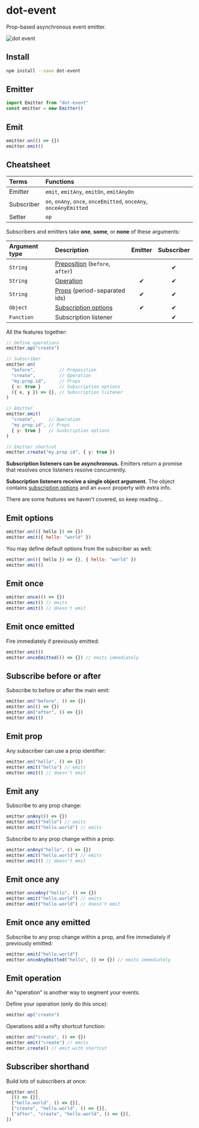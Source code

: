 # dot-event

Prop-based asynchronous event emitter.

![dot event](dot.gif)

## Install

```bash
npm install --save dot-event
```

## Emitter

```js
import Emitter from "dot-event"
const emitter = new Emitter()
```

## Emit

```js
emitter.on(() => {})
emitter.emit()
```

## Cheatsheet

| Terms      | Functions                                                         |
| :--------- | :---------------------------------------------------------------- |
| Emitter    | `emit`, `emitAny`, `emitOn`, `emitAnyOn`                          |
| Subscriber | `on`, `onAny`, `once`, `onceEmitted`, `onceAny`, `onceAnyEmitted` |
| Setter     | `op`                                                              |

Subscribers and emitters take **one**, **some**, or **none** of these arguments:

| Argument type | Description                                                   | Emitter | Subscriber |
| :------------ | :------------------------------------------------------------ | :-----: | :--------: |
| `String`      | [Preposition](#subscribe-before-or-after) (`before`, `after`) |         |     ✔      |
| `String`      | [Operation](#emit-operation)                                  |    ✔    |     ✔      |
| `String`      | [Props](#emit-prop) (period-separated ids)                    |    ✔    |     ✔      |
| `Object`      | [Subscription options](#emit-options)                         |    ✔    |     ✔      |
| `Function`    | Subscription listener                                         |         |     ✔      |

All the features together:

```js
// Define operations
emitter.op("create")

// Subscriber
emitter.on(
  "before",         // Preposition
  "create",         // Operation
  "my.prop.id",     // Props
  { x: true }       // Subscription options
  ({ x, y }) => {}, // Subscription listener
)

// Emitter
emitter.emit(
  "create",     // Operation
  "my.prop.id", // Props
  { y: true }   // Susbcription options
)

// Emitter shortcut
emitter.create("my.prop.id", { y: true })
```

**Subscription listeners can be asynchronous.** Emitters return a promise that resolves once listeners resolve concurrently.

**Subscription listeners receive a single object argument.** The object contains [subscription options](#emit-options) and an `event` property with extra info.

There are some features we haven't covered, so keep reading...

## Emit options

```js
emitter.on(({ hello }) => {})
emitter.emit({ hello: "world" })
```

You may define default options from the subscriber as well:

```js
emitter.on(({ hello }) => {}, { hello: "world" })
emitter.emit()
```

## Emit once

```js
emitter.once(() => {})
emitter.emit() // emits
emitter.emit() // doesn't emit
```

## Emit once emitted

Fire immediately if previously emitted:

```js
emitter.emit()
emitter.onceEmitted(() => {}) // emits immediately
```

## Subscribe before or after

Subscribe to before or after the main emit:

```js
emitter.on("before", () => {})
emitter.on(() => {})
emitter.on("after", () => {})
emitter.emit()
```

## Emit prop

Any subscriber can use a prop identifier:

```js
emitter.on("hello", () => {})
emitter.emit("hello") // emits
emitter.emit() // doesn't emit
```

## Emit any

Subscribe to any prop change:

```js
emitter.onAny(() => {})
emitter.emit("hello") // emits
emitter.emit("hello.world") // emits
```

Subscribe to any prop change within a prop:

```js
emitter.onAny("hello", () => {})
emitter.emit("hello.world") // emits
emitter.emit() // doesn't emit
```

## Emit once any

```js
emitter.onceAny("hello", () => {})
emitter.emit("hello.world") // emits
emitter.emit("hello.world") // doesn't emit
```

## Emit once any emitted

Subscribe to any prop change within a prop, and fire immediately if previously emitted:

```js
emitter.emit("hello.world")
emitter.onceAnyEmitted("hello", () => {}) // emits immediately
```

## Emit operation

An "operation" is another way to segment your events.

Define your operation (only do this once):

```js
emitter.op("create")
```

Operations add a nifty shortcut function:

```js
emitter.on("create", () => {})
emitter.emit("create") // emits
emitter.create() // emit with shortcut
```

## Subscriber shorthand

Build lots of subscribers at once:

```js
emitter.on([
  [() => {}],
  ["hello.world", () => {}],
  ["create", "hello.world", () => {}],
  ["after", "create", "hello.world", () => {}],
])
```
